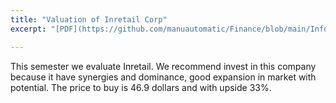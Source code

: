 ```yaml
---
title: "Valuation of Inretail Corp"
excerpt: "[PDF](https://github.com/manuautomatic/Finance/blob/main/Informe%20Finanzas%20corporativas%20(7).pdf): Workgroup Corporate Finance."

---
```


This semester we evaluate Inretail. We recommend invest in this company because it have synergies and dominance, good expansion in market with potential. The price to buy is 46.9 dollars and with upside 33%. 
